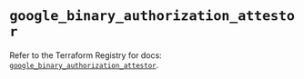 # `google_binary_authorization_attestor`

Refer to the Terraform Registry for docs: [`google_binary_authorization_attestor`](https://registry.terraform.io/providers/hashicorp/google/5.14.0/docs/resources/binary_authorization_attestor).
